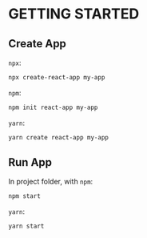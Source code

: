 # GETTING STARTED

## Create App

`npx`:

```sh
npx create-react-app my-app
```

`npm`:

```sh
npm init react-app my-app
```

`yarn`:

```sh
yarn create react-app my-app
```

## Run App

In project folder, with `npm`:

```sh
npm start
```

`yarn`:

```sh
yarn start
```
